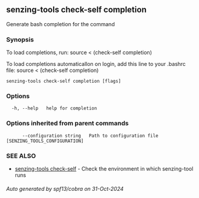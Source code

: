 ## senzing-tools check-self completion

Generate bash completion for the command

### Synopsis

To load completions, run:
source < (check-self completion)

To load completions automaticallon on login, add this line to your .bashrc file:
source < (check-self completion)


```
senzing-tools check-self completion [flags]
```

### Options

```
  -h, --help   help for completion
```

### Options inherited from parent commands

```
      --configuration string   Path to configuration file [SENZING_TOOLS_CONFIGURATION]
```

### SEE ALSO

* [senzing-tools check-self](senzing-tools_check-self.md)	 - Check the environment in which senzing-tool runs

###### Auto generated by spf13/cobra on 31-Oct-2024
